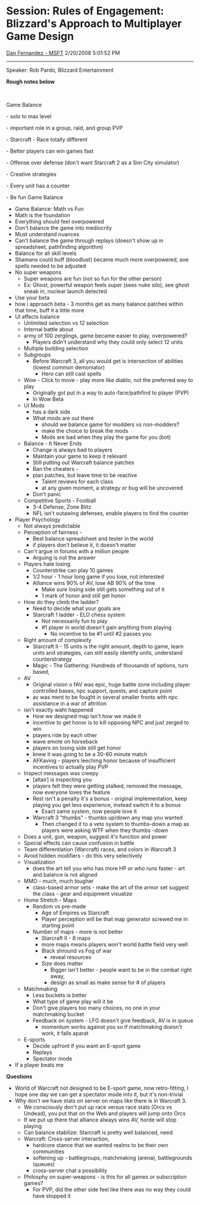 <div id="page">

# Session: Rules of Engagement: Blizzard's Approach to Multiplayer Game Design

[Dan Fernandez -
MSFT](https://social.msdn.microsoft.com/profile/Dan%20Fernandez%20-%20MSFT)
2/20/2008 5:01:52 PM

-----

<div id="content">

Speaker: Rob Pardo, Blizzard Entertainment

**Rough notes below**

 

Game Balance

\- solo to max level

\- important role in a group, raid, and group PVP

\- Starcraft - Race totally different

\- Better players can win games fast

\- Offense over defense (don't want Starcraft 2 as a Sim City simulator)

\- Creative strategies

\- Every unit has a counter

\- Be fun Game Balance

  - Game Balance: Math vs Fun
  - Math is the foundation
  - Everything should feel overpowered
  - Don't balance the game into mediocrity
  - Must understand nuances
  - Can't balance the game through replays (doesn't show up in
    spreadsheet, pathfinding algorithm)
  - Balance for all skill levels
  - Shamans could buff (bloodlust) became much more overpowered, aoe
    spells needed to be adjusted
  - No super weapons
      - Super weapons are fun (not so fun for the other person)
      - Ex: Ghost, powerful weapon feels super (sees nuke silo), see
        ghost sneak in, nuclear launch detected
  - Use your beta
  - how i approach beta - 3 months get as many balance patches within
    that time, buff it a little more
  - UI affects balance
      - Unlimited selection vs 12 selection
      - Internal battle about
      - army of 100 zerglings, game became easier to play, overpowered?
          - Players didn't understand why they could only select 12
            units
      - Multiple building selection
      - Subgroups
          - Before Warcraft 3, all you would get is intersection of
            abilities (lowest common demoniator)
              - Hero can still cast spells
      - Wow - Click to move - play more like diablo, not the preferred
        way to play
          - Originally got put in a way to auto-face/pathfind to player
            (PVP)
          - In Wow Beta
      - UI Mods
          - has a dark side
          - What mods are out there
              - should we balance game for modders vs non-modders?
              - make the choice to break the mods
              - Mods are bad when they play the game for you (bot)
      - Balance - It Never Ends
          - Change is always bad to players
          - Maintain your game to keep it relevant
          - Still putting out Warcraft balance patches
          - Ban the cheaters -
          - plan patches, but leave time to be reactive
              - Talent reviews for each class
              - at any given moment, a strategy or bug will be uncovered
          - Don't panic
      - Competitive Sports - Football
          - 3-4 Defense, Zone Blitz
          - NFL isn't outawing defenses, enable players to find the
            counter
  - Player Psychology
      - Not always predictable
      - Perception of fairness -
          - Best balance spreadsheet and tester in the world
          - if players don't believe it, it doesn't matter
      - Can't argue in forums with a million people
          - Arguing is not the answer
      - Players hate losing
          - Counterstrike can play 10 games
          - 1/2 hour - 1 hour long game if you lose, not interested
          - Alliance wins 90% of AV, lose AB 90% of the time
              - Make sure losing side still gets something out of it
              - 1 mark of honor and still get honor
      - How do they climb the ladder?
          - Need to decide what your goals are
          - Starcraft 1 ladder - ELO chess system
              - Not necessarily fun to play
              - \#1 player in world doesn't gain anything from playing
                  - No incentive to be \#1 until \#2 passes you
      - Right amount of complexity
          - Starcraft II - 15 units is the right amount, depth to game,
            learn units and strategies, can still easily identify units,
            understand counterstrategy
          - Magic - The Gathering: Hundreds of thousands of options,
            turn based,
      - AV
          - Original vision o fAV was epic, huge battle zone including
            player controlled bases, npc support, quests, and capture
            point
          - av was ment to be fought in several smaller fronts with npc
            assistance in a war of attrition
      - isn't exactly waht happened
          - How we designed map isn't how we made it
          - incentive to get honor is to kill opposing NPC and just
            zerged to win
          - players ride by each other
          - wave emote on horseback
          - players on losing side still get honor
          - knew it was going to be a 30-60 minute match
          - AFKaving - players leeching honor because of insufficient
            incentives to actually play PVP
      - Inspect messages was creepy
          - \[altair\] is inspecting you
          - players felt they were getting stalked, removed the message,
            now everyone loves the feature
          - Rest isn't a penalty it's a bonus - original implementation,
            keep playing you get less experience, instead switch it to a
            bonus
              - Exact same system, now people love it
          - Warcraft 3 "thumbs" - thumbs up/down any map you wanted
              - Then changed it to a veto system to thumbs-down a map as
                players were asking WTF when they thumbs -down
      - Does a unit, gun, weapon, suggest it's function and power
      - Special effects can cause confusion in battle
      - Team differentiation (Warcraft) races, and colors in Warcraft 3
      - Avoid hidden modifiers - do this very selectively
      - Visualization
          - does the art tell you who has more HP or who runs faster -
            art and balance is not aligned
      - MMO - much, much tougher
          - class-based armor sets - make the art of the armor set
            suggest the class - gear and equipment visualize
      - Home Stretch - Maps
          - Random vs pre-made
              - Age of Empires vs Starcraft
              - Player perception will be that map generator screwed me
                in starting point
          - Number of maps - more is not better
              - Starcraft II - 8 maps
              - more maps means players won't world battle field very
                well
              - Black shround vs Fog of war
                  - reveal resources
              - Size does matter
                  - Bigger isn't better - people want to be in the
                    combat right away,
                  - design as small as make sense for \# of players
      - Matchmaking
          - Less buckets is better
          - What type of game play will it be
          - Don't give players too many choices, no one in your
            matchmaking bucket
          - Feedback on system - LFG doesn't give feedback, AV is in
            queue
              - momentum works against you so if matchmaking doesn't
                work, it falls aparat
      - E-sports
          - Decide upfront if you want an E-sport game
          - Replays
          - Spectator mode
  - If a player beats me

**Questions**

  - World of Warcraft not designed to be E-sport game, now
    retro-fitting, I hope one day we can get a spectator mode into it,
    but it's non-trivial
  - Why don't we have stats on server on maps like there is in Warcraft
    3.
      - We consciously don't put up race versus race stats (Orcs vs
        Undead), you put that on the Web and players will jump onto Orcs
      - If we put up there that alliance always wins AV, horde will stop
        playing
      - Can balance stabilize: Starcraft is pretty well balanced, need
      - Warcraft: Cross-server interaction,
          - hardcore stance that we wanted realms to be their own
            communities
          - softening up - battlegroups, matchmaking (arena),
            battlegrounds (queues)
          - cross-server chat a possibility
      - Philosphy on super-weapons - is this for all games or
        subscription games?
          - For PVP, did the other side feel like there was no way they
            could have stopped it

</div>

</div>
